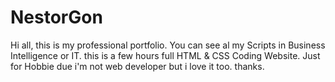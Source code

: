 # NestorGon
Hi all, this is my professional portfolio. 
You can see al my Scripts in Business Intelligence or IT. 
this is a few hours full HTML & CSS Coding Website. 
Just for Hobbie due i'm not web developer but i love it too. 
thanks.
